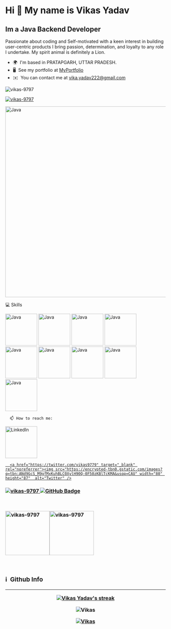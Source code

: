 <!--
**vikas-9797/vikas-9797** is a ✨ _special_ ✨ repository because its `README.md` (this file) appears on your GitHub profile.

Here are some ideas to get you started:

- 🔭 I’m currently working on ...
- 🌱 I’m currently learning ...
- 👯 I’m looking to collaborate on ...
- 🤔 I’m looking for help with ...
- 💬 Ask me about ...
- 📫 How to reach me: ...
- 😄 Pronouns: ...
- ⚡ Fun fact: ...
-->







Hi 👋 My name is Vikas Yadav
==============================

Im a Java Backend Developer
---------------------------
Passionate about coding and Self-motivated with a keen interest in building user-centric products I bring passion, determination, and loyalty to any role I undertake. My spirit animal is definitely a Lion.

*   🌍  I'm based in PRATAPGARH, UTTAR PRADESH.
*   🖥️  See my portfolio at [MyPortfolio](https://vikas-9797.github.io/)
*   ✉️  You can contact me at [vika.yadav222@gmail.com](mailto:vika.yadav222@gmail.com)

<p align="left"> <img src="https://komarev.com/ghpvc/?username=vikas-9797&label=Profile%20views&color=0e75b6&style=flat" alt="vikas-9797" /> </p>

<p align="left"> <a href="https://github.com/ryo-ma/github-profile-trophy"><img src="https://github-profile-trophy.vercel.app/?username=vikas-9797" alt="vikas-9797" /></a> </p>

<img src="https://user-images.githubusercontent.com/58034490/141353655-b1a69eb8-0c04-4705-ac20-ef71c72ae177.gif" width="900" height="600" alt="Java" />


💻 Skills 
    

   <p align="left">
  <img src="https://cdn.icon-icons.com/icons2/2415/PNG/512/java_original_wordmark_logo_icon_146459.png" width="100" height="100" alt="Java" />
  <img src="https://user-images.githubusercontent.com/58034490/141354056-7bf12bcc-6ebc-4104-bd4e-d5e24db293f5.gif" width="100" height="100" alt="Java" />
  <img src="https://user-images.githubusercontent.com/58034490/141353058-36c5ef97-420a-4bcf-b871-7ef1cc262e26.png" width="100" height="100" alt="Java" />
  <img src="https://miro.medium.com/max/1400/0*Rplsn6TJYurdICZB.jpg" width="100" height="100" alt="Java" />
  <img src="https://user-images.githubusercontent.com/58034490/141354818-8c186650-e4fa-4463-9690-e8f91893dfa2.gif" width="100" height="100" alt="Java" />
  <img src="https://user-images.githubusercontent.com/58034490/141353054-2350801b-ca74-40c5-87b8-c8e3cb909928.png" width="100" height="100" alt="Java" />  
  <img src="https://user-images.githubusercontent.com/58034490/141353050-4624e02a-84d4-4a97-a533-fd8bae9fd418.png" width="100" height="100" alt="Java" />
  <img src="https://user-images.githubusercontent.com/58034490/141354514-b1d119b6-c960-4eb1-8178-12efd9a1fc83.gif" width="100" height="100" alt="Java" />
  <img src="https://pbs.twimg.com/profile_images/914842431748739072/66NFe2g3.jpg" width="100" height="100" alt="Java" />
  
   <!--This img tag works  <img src="" width="900" height="600" alt="Java" />  -->
          
      📫 How to reach me:  
    
   <a href="https://www.linkedin.com/in/vikas222" target="_blank" rel="noreferrer"><img src="https://180dc.org/wp-content/uploads/2020/01/Linkedin-logo-1-550x550-300x300.png" width="100" height="100" alt="LinkedIn" />
   
      <a href="https://twitter.com/vikas9779" target="_blank" rel="noreferrer"><img src="https://encrypted-tbn0.gstatic.com/images?q=tbn:ANd9GcS_M9gfMxKuhBLC0XylH90Q-0F50zKBlTcKMA&usqp=CAU" width="80" height="87"  alt="Twitter" />
       

<h3 align="left> 📊 My Github Stats</h3>
<br/>
<p align="center"> <img src="https://komarev.com/ghpvc/?username=vikas-9797&label=Profile%20views&color=0e75b6&style=flat" alt="vikas-9797" />
<a href="https://github.com/vikas-9797/?tab=followers"><img src="https://img.shields.io/github/followers/vikas-9797?label=Followers&style=social" alt="GitHub Badge"></a>
</p>
  <br/>
  


<p>
<img align="center" src="https://github-readme-stats.vercel.app/api?username=vikas-9797&count_private=true&show_icons=true&include_all_commits=true&hide=issues,contribs&border_radius=0&locale=en" alt="vikas-9797" height="139"/><img align="center" src="https://github-readme-stats.vercel.app/api/top-langs/?username=vikas-9797&layout=compact&border_radius=0" alt="vikas-9797" height="139" />
</p>

<br/>

 <div align="left">
 <h3>ℹ️ &nbsp;Github Info</h3>
 <hr/>
 	
<p align="center">
    <a href="https://github.com/vikas-9797/github-readme-streak-stats">
        <img title="🔥 Get streak stats for your profile at git.io/streak-stats" alt="Vikas Yadav's streak" src="https://github-readme-streak-stats.herokuapp.com/?user=vikas-9797&theme=black-ice&hide_border=true&stroke=0000&background=060A0CD0"/>
    </a>
</p>
  
<p align="center"<a href="#"><img alt="Vikas" src="https://activity-graph.herokuapp.com/graph?username=vikas-9797&bg_color=0D1117&color=e05397&line=e05397&point=FFFFFF&hide_border=true&" /></a></p>

<p align="center"> <a href="https://github.com/vikas-9797"><img src="https://github-profile-trophy.vercel.app/?username=vikas-9797&margin-w=5&theme=radical" alt="Vikas" /></a> </p>

 </div>
     

     
  
               
